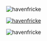 <p align="left"> <img src="https://komarev.com/ghpvc/?username=havenfricke&label=Profile%20views&color=0e75b6&style=flat" alt="havenfricke" /> </p>

<p align="left"> <a href="https://github.com/ryo-ma/github-profile-trophy"><img src="https://github-profile-trophy.vercel.app/?username=havenfricke" alt="havenfricke" /></a> </p>

<p><img align="center" src="https://github-readme-streak-stats.herokuapp.com/?user=havenfricke&" alt="havenfricke" /></p>
